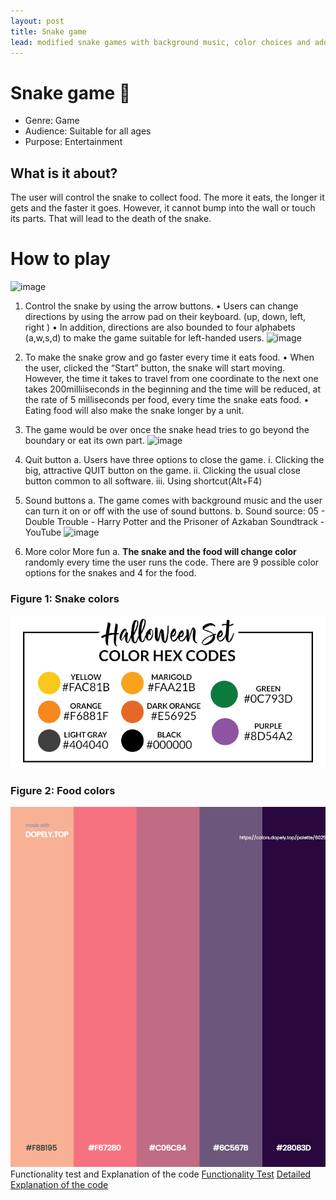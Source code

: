 ```yaml
---
layout: post
title: Snake game
lead: modified snake games with background music, color choices and additional key bindings
---
```

# Snake game 🐍
* Genre: Game
* Audience: Suitable for all ages
* Purpose: Entertainment
## What is it about?
The user will control the snake to collect food. The more it eats, the longer it gets and the faster it goes. However, it cannot bump into the wall or touch its parts. That will lead to the death of the snake.
   
# How to play
![image](https://github.com/chaw-thiri/Snake-game/assets/113085742/5ca1c683-ffba-4d26-896d-659f9b4a5865)

1.	Control the snake by using the arrow buttons.
•	Users can change directions by using the arrow pad on their keyboard. (up, down, left, right )
•	In addition, directions are also bounded to four alphabets (a,w,s,d) to make the game suitable for left-handed users.
![image](https://github.com/chaw-thiri/Snake-game/assets/113085742/5aaa5cf0-b56c-4fbd-a984-b8ac382fe0c2)

3.	To make the snake grow and go faster every time it eats food.
•	When the user, clicked the “Start” button, the snake will start moving. However, the time it takes to travel from one coordinate to the next one takes 200milliiseconds in the beginning and the time will be reduced, at the rate of 5 milliseconds per food, every time the snake eats food.
•	Eating food will also make the snake longer by a unit.

4. The game would be over once the snake head tries to go beyond the boundary or eat its own part.
![image](https://github.com/chaw-thiri/Snake-game/assets/113085742/168d6258-2f2b-450c-bd93-dc3eb128517d)

6.	Quit button
a.	Users have three options to close the game.
i.	Clicking the big, attractive QUIT button on the game.
ii.	Clicking the usual close button common to all software.
iii.	Using shortcut(Alt+F4)
7.	Sound buttons
a.	The game comes with background music and the user can turn it on or off with the use of sound buttons.
b.	Sound source: 05 - Double Trouble - Harry Potter and the Prisoner of Azkaban Soundtrack - YouTube
![image](https://github.com/chaw-thiri/Snake-game/assets/113085742/bc20243c-b70d-4cf7-9614-083ca2c197eb)

8.	More color More fun
a.	**The snake and the food will change color** randomly every time the user runs the code. There are 9 possible color options for the snakes and 4 for the food.

### Figure 1: Snake colors
![Snake colors](https://github.com/chaw-thiri/Snake-game/blob/main/snake%20color.png)

### Figure 2: Food colors
![Food colors](https://github.com/chaw-thiri/Snake-game/blob/main/food%20color.png)
Functionality test and Explanation of the code 
[Functionality Test](https://www.youtube.com/watch?v=oT9RIQdWOVE&feature=youtu.be)
[Detailed Explanation of the code](https://www.youtube.com/watch?v=CAOCpaukXAw&feature=youtu.be)

